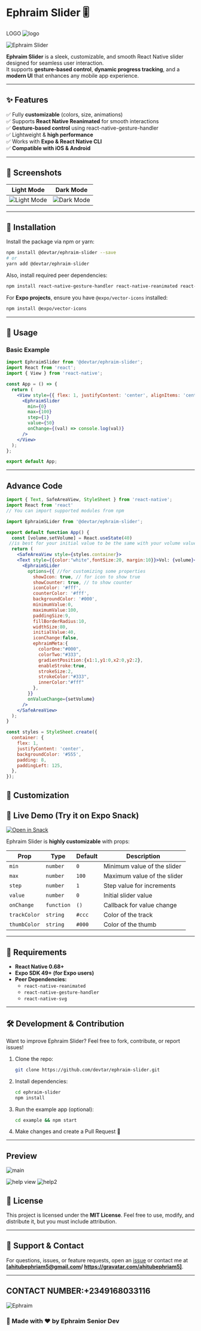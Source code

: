 # Ephraim Slider 🎚️  
LOGO
![logo](https://github.com/user-attachments/assets/bc9f6e25-3ff5-4ba8-95c7-67855cce4cbd)

![Ephraim Slider](#) <!-- Add your main screenshot here -->

**Ephraim Slider** is a sleek, customizable, and smooth React Native slider designed for seamless user interaction.  
It supports **gesture-based control**, **dynamic progress tracking**, and a **modern UI** that enhances any mobile app experience.  

---

## ✨ Features  
✅ Fully **customizable** (colors, size, animations)  
✅ Supports **React Native Reanimated** for smooth interactions  
✅ **Gesture-based control** using react-native-gesture-handler  
✅ Lightweight & **high performance**  
✅ Works with **Expo & React Native CLI**  
✅ **Compatible with iOS & Android**  

---

## 📸 Screenshots  

| Light Mode | Dark Mode |
|------------|------------|
| ![Light Mode](#) | ![Dark Mode](#) |

---

## 🚀 Installation  

Install the package via npm or yarn:  

```sh
npm install @devtar/ephraim-slider --save
# or
yarn add @devtar/ephraim-slider
```  

Also, install required peer dependencies:  

```sh
npm install react-native-gesture-handler react-native-reanimated react-native-svg
```  

For **Expo projects**, ensure you have `@expo/vector-icons` installed:  

```sh
npm install @expo/vector-icons
```  

---

## 🔧 Usage  

### **Basic Example**  

```jsx
import EphraimSlider from '@devtar/ephraim-slider';
import React from 'react';
import { View } from 'react-native';

const App = () => {
  return (
    <View style={{ flex: 1, justifyContent: 'center', alignItems: 'center' }}>
      <EphraimSlider
        min={0}
        max={100}
        step={1}
        value={50}
        onChange={(val) => console.log(val)}
      />
    </View>
  );
};

export default App;
```  

---
## **Advance Code**
```jsx
import { Text, SafeAreaView, StyleSheet } from 'react-native';
import React from 'react'
// You can import supported modules from npm

import EphraimSLider from '@devtar/ephraim-slider';

export default function App() {
  const [volume,setVolume] = React.useState(40)
 //is best for your initial value to be the same with your volume value
  return (
    <SafeAreaView style={styles.container}>
    <Text style={{color:"white",fontSize:20, margin:10}}>Vol: {volume}</Text>
      <EphraimSLider
        options={{ //for customizing some properties 
          showIcon: true, // for icon to show true 
          showCounter: true, // to show counter 
          iconColor: '#fff',
          counterColor: '#fff',
          backgroundColor: '#000',
          minimumValue:0,
          maximumValue:100,
          paddingSize:9,
          fillBorderRadius:10,
          widthSize:80,
          initialValue:40,
          iconChange:false,
          ephraimMeta:{
            colorOne:"#000",
            colorTwo:"#333",
            gradientPosition:{x1:1,y1:0,x2:0,y2:2},
            enableStroke:true,
            strokeSize:2,
            strokeColor:"#333",
            innerColor:"#fff"
          },
        }}
        onValueChange={setVolume}
      />
    </SafeAreaView>
  );
}

const styles = StyleSheet.create({
  container: {
    flex: 1,
    justifyContent: 'center',
    backgroundColor: '#555',
    padding: 8,
    paddingLeft: 125,
  },
});

```
## 🎨 Customization  

## 🚀 Live Demo (Try it on Expo Snack)  
[![Open in Snack](https://img.shields.io/badge/Open%20in%20Snack-4630EB?style=for-the-badge&logo=expo)](https://snack.expo.dev/@ephraim5/devtar-ephraim-slider)

Ephraim Slider is **highly customizable** with props:  

| Prop         | Type       | Default | Description |
|-------------|-----------|---------|-------------|
| `min`       | `number`  | `0`     | Minimum value of the slider |
| `max`       | `number`  | `100`   | Maximum value of the slider |
| `step`      | `number`  | `1`     | Step value for increments |
| `value`     | `number`  | `0`     | Initial slider value |
| `onChange`  | `function` | `()`    | Callback for value change |
| `trackColor`| `string`  | `#ccc`  | Color of the track |
| `thumbColor`| `string`  | `#000`  | Color of the thumb |

---

## 📌 Requirements  

- **React Native 0.68+**  
- **Expo SDK 49+ (for Expo users)**  
- **Peer Dependencies:**  
  - `react-native-reanimated`  
  - `react-native-gesture-handler`  
  - `react-native-svg`  

---

## 🛠️ Development & Contribution  

Want to improve Ephraim Slider? Feel free to fork, contribute, or report issues!  

1. Clone the repo:  
   ```sh
   git clone https://github.com/devtar/ephraim-slider.git
   ```  
2. Install dependencies:  
   ```sh
   cd ephraim-slider
   npm install
   ```  
3. Run the example app (optional):  
   ```sh
   cd example && npm start
   ```  
4. Make changes and create a Pull Request 🚀  

---
## Preview
![main](https://github.com/user-attachments/assets/be473e12-66b1-4522-a42d-8553481fcdbb)

![help view](https://github.com/user-attachments/assets/dc911198-6444-45b3-9218-e5b7c816f639)
![help2](https://github.com/user-attachments/assets/9a342e16-06aa-4c2e-aa01-6ad7b6c32bbf)

## 📜 License  

This project is licensed under the **MIT License**. Feel free to use, modify, and distribute it, but you must include attribution.  

---

## 💬 Support & Contact  

For questions, issues, or feature requests, open an [issue](https://github.com/devtar/ephraim-slider/issues) or contact me at **[ahitubephriam5@gmail.com/ https://gravatar.com/ahitubephriam5]**.  

___
**CONTACT NUMBER:+2349168033116**
---
![Ephraim](https://github.com/user-attachments/assets/6b527bf5-5c44-43c5-ab52-46c7043a4ab4)


### 🚀 Made with ❤️ by **Ephraim Senior Dev**
